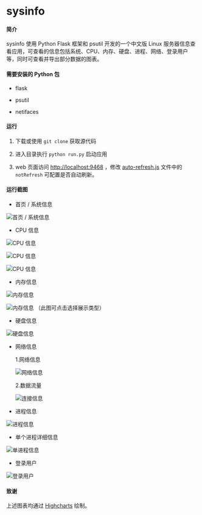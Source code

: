 # sysinfo

#### 简介

sysinfo 使用 Python Flask 框架和 psutil 开发的一个中文版 Linux 服务器信息查看应用，可查看的信息包括系统、CPU、内存、硬盘、进程、网络、登录用户等，同时可查看并导出部分数据的图表。

#### 需要安装的 Python 包

- flask

- psutil

- netifaces

#### 运行

1. 下载或使用 `git clone` 获取源代码

2. 进入目录执行 `python run.py` 启动应用

3. web 页面访问 [http://localhost:9468](http://localhost:9468) ，修改 [auto-refresh.js](./static/js/auto-refresh.js) 文件中的 `notRefresh` 可配置是否自动刷新。

#### 运行截图

- 首页 / 系统信息

 ![首页 / 系统信息](./static/screenshots/systeminfo.png)

- CPU 信息

 ![CPU 信息](./static/screenshots/cpuinfo.png)

 ![CPU 信息](./static/screenshots/cpuline.png)

 ![CPU 信息](./static/screenshots/cpupie.png)

- 内存信息

 ![内存信息](./static/screenshots/memoryinfo.png)

 ![内存信息](./static/screenshots/memorycolumn.png)
 （此图可点击选择展示类型）

- 硬盘信息

 ![硬盘信息](./static/screenshots/diskinfo.png)

- 网络信息

    1.网络信息

    ![网络信息](./static/screenshots/networkinfo.png)

    2.数据流量

    ![连接信息](./static/screenshots/networktraffic.png)

- 进程信息

 ![进程信息](./static/screenshots/processesinfo.png)

- 单个进程详细信息

![单进程信息](./static/screenshots/processinfo.png)

- 登录用户

 ![登录用户](./static/screenshots/usersinfo.png)

#### 致谢

上述图表均通过 [Highcharts](https://www.highcharts.com/) 绘制。